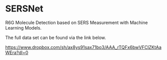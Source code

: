 # SERSNet

R6G Molecule Detection based on SERS Measurement with Machine Learning Models.

The full data set can be found via the link below.

https://www.dropbox.com/sh/ax8ys91sax71bo3/AAA_rTQFx6bwVFClZKtAaWEra?dl=0
